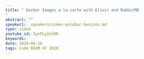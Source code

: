 ```yaml
---
title: " Docker Images a la carte with Elixir and RabbitMQ
"
abstract: ""
speaker1: _speakers/simon-escobar-benitez.md
type: video
youtube_id: IyxPLy2olH0
keywords: 
date: 2020-06-16
tags: Code BEAM SF 2020
---
```


